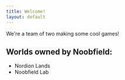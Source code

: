 ```yaml
---
title: Welcome!
layout: default
---
```


We're a team of two making some cool games!

## Worlds owned by Noobfield:
* Nordion Lands
* Noobfield Lab